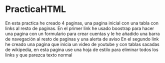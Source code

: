 # PracticaHTML

En esta practica he creado 4 paginas, una pagina inicial con una tabla con links al resto de paginas.
En el primer link he usado boostrap para hacer una pagina con un formulario para crear cuentas y le he añadido una barra de navegación al resto de paginas y una alerta de aviso
En el segundo link he creado una pagina que inicia un video de youtube y con tablas sacadas de wikipedia, en esta pagina use una hoja de estilo para eliminar todos los links y que parezca texto normal
